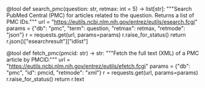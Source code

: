 @tool
def search_pmc(question: str, retmax: int = 5) -> list[str]:
    """Search PubMed Central (PMC) for articles related to the question. Returns a list of PMC IDs."""
    url = "https://eutils.ncbi.nlm.nih.gov/entrez/eutils/esearch.fcgi"
    params = {"db": "pmc", "term": question, "retmax": retmax, "retmode": "json"}
    r = requests.get(url, params=params)
    r.raise_for_status()
    return r.json()["esearchresult"]["idlist"]

@tool
def fetch_pmc(pmcid: str) -> str:
    """Fetch the full text (XML) of a PMC article by PMCID."""
    url = "https://eutils.ncbi.nlm.nih.gov/entrez/eutils/efetch.fcgi"
    params = {"db": "pmc", "id": pmcid, "retmode": "xml"}
    r = requests.get(url, params=params)
    r.raise_for_status()
    return r.text
